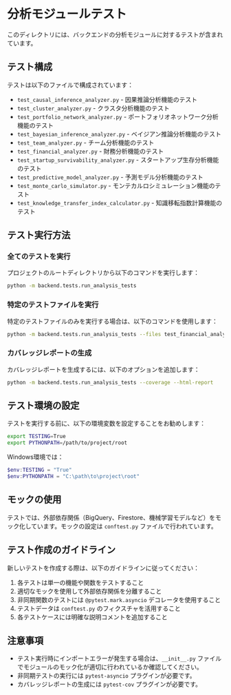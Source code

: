 # 分析モジュールテスト

このディレクトリには、バックエンドの分析モジュールに対するテストが含まれています。

## テスト構成

テストは以下のファイルで構成されています：

- `test_causal_inference_analyzer.py` - 因果推論分析機能のテスト
- `test_cluster_analyzer.py` - クラスタ分析機能のテスト
- `test_portfolio_network_analyzer.py` - ポートフォリオネットワーク分析機能のテスト
- `test_bayesian_inference_analyzer.py` - ベイジアン推論分析機能のテスト
- `test_team_analyzer.py` - チーム分析機能のテスト
- `test_financial_analyzer.py` - 財務分析機能のテスト
- `test_startup_survivability_analyzer.py` - スタートアップ生存分析機能のテスト
- `test_predictive_model_analyzer.py` - 予測モデル分析機能のテスト
- `test_monte_carlo_simulator.py` - モンテカルロシミュレーション機能のテスト
- `test_knowledge_transfer_index_calculator.py` - 知識移転指数計算機能のテスト

## テスト実行方法

### 全てのテストを実行

プロジェクトのルートディレクトリから以下のコマンドを実行します：

```bash
python -m backend.tests.run_analysis_tests
```

### 特定のテストファイルを実行

特定のテストファイルのみを実行する場合は、以下のコマンドを使用します：

```bash
python -m backend.tests.run_analysis_tests --files test_financial_analyzer.py test_monte_carlo_simulator.py
```

### カバレッジレポートの生成

カバレッジレポートを生成するには、以下のオプションを追加します：

```bash
python -m backend.tests.run_analysis_tests --coverage --html-report
```

## テスト環境の設定

テストを実行する前に、以下の環境変数を設定することをお勧めします：

```bash
export TESTING=True
export PYTHONPATH=/path/to/project/root
```

Windows環境では：

```powershell
$env:TESTING = "True"
$env:PYTHONPATH = "C:\path\to\project\root"
```

## モックの使用

テストでは、外部依存関係（BigQuery、Firestore、機械学習モデルなど）をモック化しています。モックの設定は `conftest.py` ファイルで行われています。

## テスト作成のガイドライン

新しいテストを作成する際は、以下のガイドラインに従ってください：

1. 各テストは単一の機能や関数をテストすること
2. 適切なモックを使用して外部依存関係を分離すること
3. 非同期関数のテストには `@pytest.mark.asyncio` デコレータを使用すること
4. テストデータは `conftest.py` のフィクスチャを活用すること
5. 各テストケースには明確な説明コメントを追加すること

## 注意事項

- テスト実行時にインポートエラーが発生する場合は、`__init__.py` ファイルでモジュールのモック化が適切に行われているか確認してください。
- 非同期テストの実行には `pytest-asyncio` プラグインが必要です。
- カバレッジレポートの生成には `pytest-cov` プラグインが必要です。
